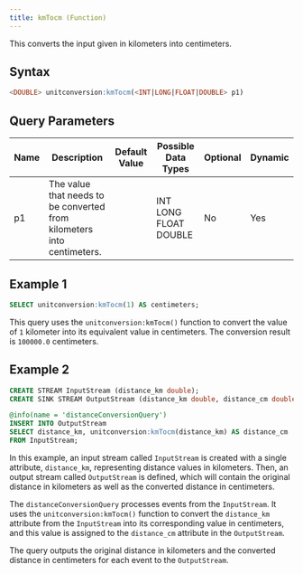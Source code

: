 ```yaml
---
title: kmTocm (Function)
---
```


This converts the input given in kilometers into centimeters.

## Syntax

```sql
<DOUBLE> unitconversion:kmTocm(<INT|LONG|FLOAT|DOUBLE> p1)
```

## Query Parameters

| Name | Description  | Default Value | Possible Data Types   | Optional | Dynamic |
|------|--------------|---------------|-----------------------|----------|---------|
| p1   | The value that needs to be converted from kilometers into centimeters. |               | INT LONG FLOAT DOUBLE | No       | Yes     |

## Example 1

```sql
SELECT unitconversion:kmTocm(1) AS centimeters;
```

This query uses the `unitconversion:kmTocm()` function to convert the value of `1` kilometer into its equivalent value in centimeters. The conversion result is `100000.0` centimeters.

## Example 2

```sql
CREATE STREAM InputStream (distance_km double);
CREATE SINK STREAM OutputStream (distance_km double, distance_cm double);

@info(name = 'distanceConversionQuery')
INSERT INTO OutputStream
SELECT distance_km, unitconversion:kmTocm(distance_km) AS distance_cm
FROM InputStream;
```

In this example, an input stream called `InputStream` is created with a single attribute, `distance_km`, representing distance values in kilometers. Then, an output stream called `OutputStream` is defined, which will contain the original distance in kilometers as well as the converted distance in centimeters.

The `distanceConversionQuery` processes events from the `InputStream`. It uses the `unitconversion:kmTocm()` function to convert the `distance_km` attribute from the `InputStream` into its corresponding value in centimeters, and this value is assigned to the `distance_cm` attribute in the `OutputStream`.

The query outputs the original distance in kilometers and the converted distance in centimeters for each event to the `OutputStream`.
